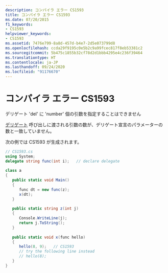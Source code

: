 ```yaml
---
description: コンパイラ エラー CS1593
title: コンパイラ エラー CS1593
ms.date: 07/20/2015
f1_keywords:
- CS1593
helpviewer_keywords:
- CS1593
ms.assetid: 7476e799-8a8d-457d-b4e7-2d5e073799d8
ms.openlocfilehash: ccda29f9195c0e5b2c9a99fcec817f8eb53381c2
ms.sourcegitcommit: 5b475c1855b32cf78d2d1bbb4295e4c236f39464
ms.translationtype: HT
ms.contentlocale: ja-JP
ms.lasthandoff: 09/24/2020
ms.locfileid: "91176670"
---
```

# <a name="compiler-error-cs1593"></a>コンパイラ エラー CS1593

デリゲート 'del' に 'number' 個の引数を指定することはできません  
  
 [デリゲート](../language-reference/builtin-types/reference-types.md) 呼び出しに渡される引数の数が、デリゲート宣言のパラメーターの数と一致していません。  
  
 次の例では CS1593 が生成されます。  
  
```csharp  
// CS1593.cs  
using System;  
delegate string func(int i);   // declare delegate  
  
class a  
{  
   public static void Main()  
   {  
      func dt = new func(z);  
      x(dt);  
   }  
  
   public static string z(int j)  
   {  
      Console.WriteLine(j);  
      return j.ToString();  
   }  
  
   public static void x(func hello)  
   {  
      hello(8, 9);   // CS1593  
      // try the following line instead  
      // hello(8);  
   }  
}  
```
